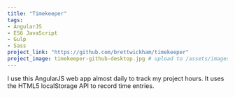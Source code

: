 ```yaml
---
title: "Timekeeper"
tags:
- AngularJS
- ES6 JavaScript
- Gulp
- Sass
project_link: "https://github.com/brettwickham/timekeeper"
project_image: timekeeper-github-desktop.jpg # upload to /assets/images/projects/
---
```


I use this AngularJS web app almost daily to track my project hours. It uses the HTML5 localStorage API to record time entries.
